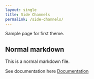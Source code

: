 ```yaml
---
layout: single
title: Side Channels
permalink: /side-channels/
---
```

Sample page for first theme.

## Normal markdown
This is a normal markdown file.


See documentation here [Documentation](https://mmistakes.github.io/minimal-mistakes/docs/utility-classes/)

